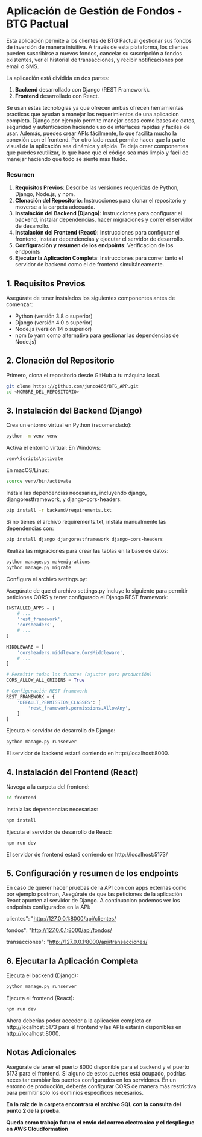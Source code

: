 # Aplicación de Gestión de Fondos - BTG Pactual

Esta aplicación permite a los clientes de BTG Pactual gestionar sus fondos de inversión de manera intuitiva. A través de esta plataforma, los clientes pueden suscribirse a nuevos fondos, cancelar su suscripción a fondos existentes, ver el historial de transacciones, y recibir notificaciones por email o SMS.

La aplicación está dividida en dos partes:
1. **Backend** desarrollado con Django (REST Framework).
2. **Frontend** desarrollado con React.

Se usan estas tecnologias ya que ofrecen ambas ofrecen herramientas practicas que ayudan a manejar los requerimientos de una aplicacion completa. Django por ejemplo permite manejar cosas como bases de datos, seguridad y autenticación haciendo uso de interfaces rapidas y faciles de usar. Además, puedes crear APIs fácilmente, lo que facilita mucho la conexión con el frontend. Por otro lado react permite hacer que la parte visual de la aplicación sea dinámica y rápida. Te deja crear componentes que puedes reutilizar, lo que hace que el código sea más limpio y fácil de manejar haciendo que todo se siente más fluido.

### Resumen

1. **Requisitos Previos**: Describe las versiones requeridas de Python, Django, Node.js, y npm.
2. **Clonación del Repositorio**: Instrucciones para clonar el repositorio y moverse a la carpeta adecuada.
3. **Instalación del Backend (Django)**: Instrucciones para configurar el backend, instalar dependencias, hacer migraciones y correr el servidor de desarrollo.
4. **Instalación del Frontend (React)**: Instrucciones para configurar el frontend, instalar dependencias y ejecutar el servidor de desarrollo.
5. **Configuración y resumen de los endpoints**: Verificacion de los endpoints
6. **Ejecutar la Aplicación Completa**: Instrucciones para correr tanto el servidor de backend como el de frontend simultáneamente.

## 1. Requisitos Previos

Asegúrate de tener instalados los siguientes componentes antes de comenzar:

- Python (versión 3.8 o superior)
- Django (versión 4.0 o superior)
- Node.js (versión 14 o superior)
- npm (o yarn como alternativa para gestionar las dependencias de Node.js)

## 2. Clonación del Repositorio

Primero, clona el repositorio desde GitHub a tu máquina local.

```bash
git clone https://github.com/junco466/BTG_APP.git
cd <NOMBRE_DEL_REPOSITORIO>
```

## 3. Instalación del Backend (Django)

Crea un entorno virtual en Python (recomendado):

```bash
python -m venv venv
```
Activa el entorno virtual:
En Windows:

```bash
venv\Scripts\activate
```

En macOS/Linux:

```bash
source venv/bin/activate
```

Instala las dependencias necesarias, incluyendo django, djangorestframework, y django-cors-headers:

```bash
pip install -r backend/requirements.txt
```

Si no tienes el archivo requirements.txt, instala manualmente las dependencias con:

```bash
pip install django djangorestframework django-cors-headers
```

Realiza las migraciones para crear las tablas en la base de datos:

```bash
python manage.py makemigrations
python manage.py migrate
```

Configura el archivo settings.py:

Asegúrate de que el archivo settings.py incluye lo siguiente para permitir peticiones CORS y tener configurado el Django REST framework:

```python
INSTALLED_APPS = [
    # ...
    'rest_framework',
    'corsheaders',
    # ...
]

MIDDLEWARE = [
    'corsheaders.middleware.CorsMiddleware',
    # ...
]

# Permitir todas las fuentes (ajustar para producción)
CORS_ALLOW_ALL_ORIGINS = True

# Configuración REST framework
REST_FRAMEWORK = {
    'DEFAULT_PERMISSION_CLASSES': [
        'rest_framework.permissions.AllowAny',
    ]
}
```

Ejecuta el servidor de desarrollo de Django:

```bash
python manage.py runserver
```

El servidor de backend estará corriendo en http://localhost:8000.

## 4. Instalación del Frontend (React)

Navega a la carpeta del frontend:

```bash
cd frontend
```

Instala las dependencias necesarias:

```bash
npm install
```

Ejecuta el servidor de desarrollo de React:

```bash
npm run dev
```

El servidor de frontend estará corriendo en http://localhost:5173/

## 5. Configuración y resumen de los endpoints
En caso de querer hacer pruebas de la API con con apps externas como por ejemplo postman, Asegúrate de que las peticiones de la aplicación React apunten al servidor de Django. A continuacion podemos ver los endpoints configurados en la API: 

clientes": "http://127.0.0.1:8000/api/clientes/

fondos": "http://127.0.0.1:8000/api/fondos/

transacciones": "http://127.0.0.1:8000/api/transacciones/

## 6. Ejecutar la Aplicación Completa

Ejecuta el backend (Django):

```bash
python manage.py runserver
```

Ejecuta el frontend (React):

```bash
npm run dev
```

Ahora deberías poder acceder a la aplicación completa en http://localhost:5173 para el frontend y las APIs estarán disponibles en http://localhost:8000.

## Notas Adicionales
Asegúrate de tener el puerto 8000 disponible para el backend y el puerto 5173 para el frontend. Si alguno de estos puertos está ocupado, podrías necesitar cambiar los puertos configurados en los servidores.
En un entorno de producción, deberás configurar CORS de manera más restrictiva para permitir solo los dominios específicos necesarios.

**En la raiz de la carpeta encontrara el archivo SQL con la consulta del punto 2 de la prueba.**

**Queda como trabajo futuro el envio del correo electronico y el despliegue en AWS Cloudformation**
